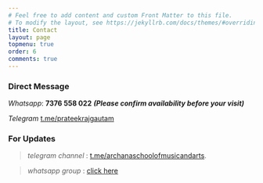 ```yaml
---
# Feel free to add content and custom Front Matter to this file.
# To modify the layout, see https://jekyllrb.com/docs/themes/#overriding-theme-defaults
title: Contact
layout: page
topmenu: true
order: 6
comments: true
---
```

### Direct Message

*Whatsapp*: **7376 558 022**  ***(Please confirm availability before your visit)***

*Telegram* [t.me/prateekrajgautam](https://t.me/prateekrajgautam)  

### For Updates

> *telegram channel* : [t.me/archanaschoolofmusicandarts](https://t.me/archanaschoolofmusicandarts). 


> *whatsapp group* : [click here](https://chat.whatsapp.com/EH8I2I1O5ZEJjxt1udSc6S)